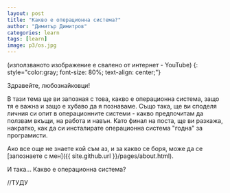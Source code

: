 ```yaml
---
layout: post
title: "Какво е операционна система?"
author: "Димитър Димитров"
categories: learn
tags: [learn]
image: p3/os.jpg
---
```

(използваното изображение е свалено от интернет - YouTube)
{: style="color:gray; font-size: 80%; text-align: center;"}

Здравейте, любознайковци!

В тази тема ще ви запозная с това, какво е операционна система, защо тя е важна и защо е хубаво да я познаваме. Също така, ще ви споделя личния си опит в операционните системи - какво предпочитам да ползвам вкъщи, на работа и навън. Като финал на поста, ще ви разкажа, накратко, как да си инсталирате операционна система "годна" за програмисти.

Ако все още не знаете кой съм аз, и за какво се боря, може да се [запознаете с мен]({{ site.github.url }}/pages/about.html).

И така... Какво е операционна система?

//ТУДУ